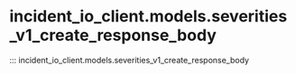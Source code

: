 # incident_io_client.models.severities_v1_create_response_body

::: incident_io_client.models.severities_v1_create_response_body